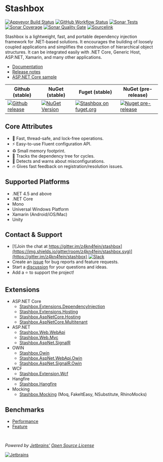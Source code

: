 # Stashbox
[![Appveyor Build Status](https://img.shields.io/appveyor/build/pcsajtai/stashbox?logo=appveyor&logoColor=white)](https://ci.appveyor.com/project/pcsajtai/stashbox/branch/master) 
[![GitHub Workflow Status](https://img.shields.io/github/actions/workflow/status/z4kn4fein/stashbox/linux-macOS-CI.yml?logo=GitHub&branch=master)](https://github.com/z4kn4fein/stashbox/actions/workflows/linux-macOS-CI.yml) 
[![Sonar Tests](https://img.shields.io/sonar/tests/z4kn4fein_stashbox?compact_message&logo=sonarcloud&server=https%3A%2F%2Fsonarcloud.io)](https://sonarcloud.io/project/overview?id=z4kn4fein_stashbox) 
[![Sonar Coverage](https://img.shields.io/sonar/coverage/z4kn4fein_stashbox?logo=SonarCloud&server=https%3A%2F%2Fsonarcloud.io)](https://sonarcloud.io/project/overview?id=z4kn4fein_stashbox) 
[![Sonar Quality Gate](https://img.shields.io/sonar/quality_gate/z4kn4fein_stashbox?logo=sonarcloud&server=https%3A%2F%2Fsonarcloud.io)](https://sonarcloud.io/project/overview?id=z4kn4fein_stashbox) 
[![Sourcelink](https://img.shields.io/badge/sourcelink-enabled-brightgreen.svg)](https://github.com/dotnet/sourcelink)

Stashbox is a lightweight, fast, and portable dependency injection framework for .NET-based solutions. It encourages the building of loosely coupled applications and simplifies the construction of hierarchical object structures. It can be integrated easily with .NET Core, Generic Host, ASP.NET, Xamarin, and many other applications.

- [Documentation](https://z4kn4fein.github.io/stashbox)
- [Release notes](https://github.com/z4kn4fein/stashbox/blob/master/CHANGELOG.md)
- [ASP.NET Core sample](https://github.com/z4kn4fein/stashbox-extensions-dependencyinjection/tree/master/sample)

Github (stable) | NuGet (stable) | Fuget (stable)                                                                                                                 | NuGet (pre-release)
--- | --- |--------------------------------------------------------------------------------------------------------------------------------| ---
[![Github release](https://img.shields.io/github/release/z4kn4fein/stashbox.svg)](https://github.com/z4kn4fein/stashbox/releases) | [![NuGet Version](https://buildstats.info/nuget/Stashbox)](https://www.nuget.org/packages/Stashbox/) | [![Stashbox on fuget.org](https://www.fuget.org/packages/Stashbox/badge.svg?v=5.7.0)](https://www.fuget.org/packages/Stashbox) | [![Nuget pre-release](https://img.shields.io/nuget/vpre/Stashbox)](https://www.nuget.org/packages/Stashbox/)

## Core Attributes
 - 🚀 Fast, thread-safe, and lock-free operations.
 - ⚡️ Easy-to-use Fluent configuration API.
 - ♻️ Small memory footprint.
 - 🔄 Tracks the dependency tree for cycles. 
 - 🚨 Detects and warns about misconfigurations.
 - 🔥 Gives fast feedback on registration/resolution issues.

## Supported Platforms

 - .NET 4.5 and above
 - .NET Core
 - Mono
 - Universal Windows Platform
 - Xamarin (Android/iOS/Mac)
 - Unity

## Contact & Support
- [![Join the chat at https://gitter.im/z4kn4fein/stashbox](https://img.shields.io/gitter/room/z4kn4fein/stashbox.svg)](https://gitter.im/z4kn4fein/stashbox) [![Slack](https://img.shields.io/badge/chat-on%20slack-orange.svg?style=flat)](https://3vj.short.gy/stashbox-slack)
- Create an [issue](https://github.com/z4kn4fein/stashbox/issues) for bug reports and feature requests.
- Start a [discussion](https://github.com/z4kn4fein/stashbox/discussions) for your questions and ideas.
- Add a ⭐️ to support the project!

## Extensions
- ASP.NET Core
    - [Stashbox.Extensions.DependencyInjection](https://github.com/z4kn4fein/stashbox-extensions-dependencyinjection)
    - [Stashbox.Extensions.Hosting](https://github.com/z4kn4fein/stashbox-extensions-dependencyinjection)
    - [Stashbox.AspNetCore.Hosting](https://github.com/z4kn4fein/stashbox-extensions-dependencyinjection)
    - [Stashbox.AspNetCore.Multitenant](https://github.com/z4kn4fein/stashbox-extensions-dependencyinjection)
- ASP.NET
    - [Stashbox.Web.WebApi](https://github.com/z4kn4fein/stashbox-extensions/tree/main/src/stashbox-web-webapi)
    - [Stashbox.Web.Mvc](https://github.com/z4kn4fein/stashbox-extensions/tree/main/src/stashbox-web-mvc)
    - [Stashbox.AspNet.SignalR](https://github.com/z4kn4fein/stashbox-extensions/tree/main/src/stashbox-signalr)
- OWIN
    - [Stashbox.Owin](https://github.com/z4kn4fein/stashbox-extensions/tree/main/src/stashbox-owin)
    - [Stashbox.AspNet.WebApi.Owin](https://github.com/z4kn4fein/stashbox-extensions/tree/main/src/stashbox-webapi-owin)
    - [Stashbox.AspNet.SignalR.Owin](https://github.com/z4kn4fein/stashbox-extensions/tree/main/src/stashbox-signalr-owin)
- WCF
    - [Stashbox.Extension.Wcf](https://github.com/devworker55/stashbox-extension-wcf)
- Hangfire
    - [Stashbox.Hangfire](https://github.com/z4kn4fein/stashbox-extensions/tree/main/src/stashbox-hangfire)
- Mocking
    - [Stashbox.Mocking](https://github.com/z4kn4fein/stashbox-mocking) (Moq, FakeItEasy, NSubstitute, RhinoMocks)
 
## Benchmarks
 - [Performance](https://github.com/danielpalme/IocPerformance)
 - [Feature](http://featuretests.apphb.com/DependencyInjection.html)
    
<br>

*Powered by [Jetbrains'](https://www.jetbrains.com/?from=Stashbox) [Open Source License](https://www.jetbrains.com/community/opensource/?from=Stashbox)*

[![Jetbrains](https://raw.githubusercontent.com/z4kn4fein/stashbox/master/assets/jetbrains.svg)](https://www.jetbrains.com/?from=Stashbox)
